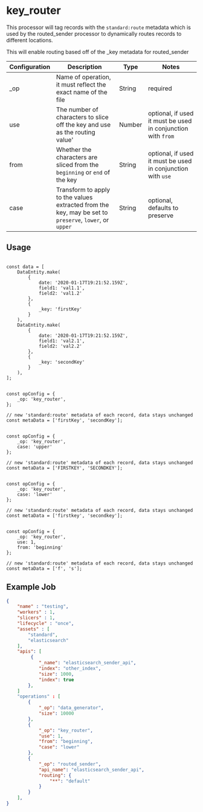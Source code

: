 
# key_router #

This processor will tag records with the `standard:route` metadata which is used by the routed_sender processor to dynamically routes records to different locations.


This will enable routing based off of the _key metadata for routed_sender



| Configuration | Description | Type |  Notes |
| --------- | -------- | ------ | ------ |
| _op | Name of operation, it must reflect the exact name of the file | String | required |
| use | The number of characters to slice off the key and use as the routing value' | Number | optional, if used it must be used in conjunction with `from` |
| from | Whether the characters are sliced from the `beginning` or `end` of the key | String | optional, if used it must be used in conjunction with `use` |
| case | Transform to apply to the values extracted from the key, may be set to `preserve`, `lower`, or `upper`| String | optional, defaults to preserve |

## Usage

```

const data = [
    DataEntity.make(
        {
            date: '2020-01-17T19:21:52.159Z',
            field1: 'val1.1',
            field2: 'val1.2'
        },
        {
            _key: 'firstKey'
        }
    ),
    DataEntity.make(
        {
            date: '2020-01-17T19:21:52.159Z',
            field1: 'val2.1',
            field2: 'val2.2'
        },
        {
            _key: 'secondKey'
        }
    ),
];


const opConfig = {
    _op: 'key_router',
};

// new 'standard:route' metadata of each record, data stays unchanged
const metaData = ['firstKey', 'secondKey'];


const opConfig = {
    _op: 'key_router',
    case: 'upper'
};

// new 'standard:route' metadata of each record, data stays unchanged
const metaData = ['FIRSTKEY', 'SECONDKEY'];


const opConfig = {
    _op: 'key_router',
    case: 'lower'
};

// new 'standard:route' metadata of each record, data stays unchanged
const metaData = ['firstkey', 'secondkey'];


const opConfig = {
    _op: 'key_router',
    use: 1,
    from: 'beginning'
};

// new 'standard:route' metadata of each record, data stays unchanged
const metaData = ['f', 's'];
```


## Example Job

```json
{
    "name" : "testing",
    "workers" : 1,
    "slicers" : 1,
    "lifecycle" : "once",
    "assets" : [
        "standard",
        "elasticsearch"
    ],
    "apis": [
         {
            "_name": "elasticsearch_sender_api",
            "index": "other_index",
            "size": 1000,
            "index": true
        },
    ]
    "operations" : [
        {
            "_op": "data_generator",
            "size": 10000
        },
        {
            "_op": "key_router",
            "use": 1,
            "from": "beginning",
            "case": "lower"
        },
        {
            "_op": "routed_sender",
            "api_name": "elasticsearch_sender_api",
            "routing": {
                "**": "default"
            }
        }
    ],
}

```

